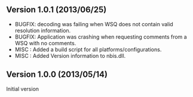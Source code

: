 Version 1.0.1 (2013/06/25)
--------------------------
* BUGFIX: decoding was failing when WSQ does not contain valid resolution information.
* BUGFIX: Application was crashing when requesting comments from a WSQ with no comments.
* MISC  : Added a build script for all platforms/configurations.
* MISC  : Added Version information to nbis.dll.

Version 1.0.0 (2013/05/14)
-------------------------
Initial version
